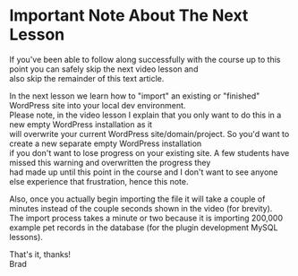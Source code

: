 # Important Note About The Next Lesson
If you've been able to follow along successfully with the course up to this point you can safely skip the next video lesson and<br>
also skip the remainder of this text article.<br>

In the next lesson we learn how to "import" an existing or "finished" WordPress site into your local dev environment.<br>
Please note, in the video lesson I explain that you only want to do this in a new empty WordPress installation as it <br>
will overwrite your current WordPress site/domain/project. So you'd want to create a new separate empty WordPress installation <br>
if you don't want to lose progress on your existing site. A few students have missed this warning and overwritten the progress they <br>
had made up until this point in the course and I don't want to see anyone else experience that frustration, hence this note.<br>

Also, once you actually begin importing the file it will take a couple of minutes instead of the couple seconds shown in the video (for brevity). <br>
The import process takes a minute or two because it is importing 200,000 example pet records in the database (for the plugin development MySQL lessons).<br>

That's it, thanks!<br>
Brad<br>
